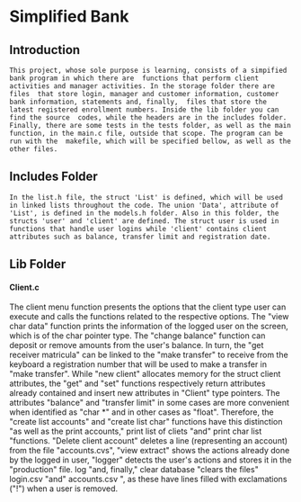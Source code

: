 # Simplified Bank

## Introduction
    This project, whose sole purpose is learning, consists of a simpified bank program in which there are  functions that perform client activities and manager activities. In the storage folder there are files  that store login, manager and customer information, customer bank information, statements and, finally,  files that store the latest registered enrollment numbers. Inside the lib folder you can find the source  codes, while the headers are in the includes folder. Finally, there are some tests in the tests folder, as well as the main function, in the main.c file, outside that scope. The program can be run with the  makefile, which will be specified bellow, as well as the other files.
   
## Includes Folder
    
    In the list.h file, the struct 'List' is defined, which will be used in linked lists throughout the code. The union 'Data', attribute of 'List', is defined in the models.h folder. Also in this folder, the structs 'user' and 'client' are defined. The struct user is used in functions that handle user logins while 'client' contains client attributes such as balance, transfer limit and registration date.
    
## Lib Folder
#### Client.c

The client menu function presents the options that the client type user can execute and calls the functions related to the respective options. The "view char data" function prints the information of the logged user on the screen, which is of the char pointer type. The "change balance" function can deposit or remove amounts from the user's balance. In turn, the "get receiver matricula" can be linked to the "make transfer" to receive from the keyboard a registration number that will be used to make a transfer in "make transfer". While "new client" allocates memory for the struct client attributes, the "get" and "set" functions respectively return attributes already contained and insert new attributes in "Client" type pointers. The attributes "balance" and "transfer limit" in some cases are more convenient when identified as "char *" and in other cases as "float". Therefore, the "create list accounts" and "create list char" functions have this distinction "as well as the print accounts," print list of cliets "and" print char list "functions. "Delete client account" deletes a line (representing an account) from the file "accounts.cvs", "view extract" shows the actions already done by the logged in user, "logger" detects the user's actions and stores it in the "production" file. log "and, finally," clear database "clears the files" login.csv "and" accounts.csv ", as these have lines filled with exclamations ("!") when a user is removed.                             




